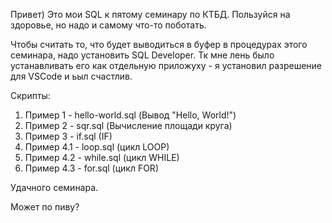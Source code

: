 Привет) 
Это мои SQL к пятому семинару по КТБД.
Пользуйся на здоровье, но надо и самому что-то поботать. 

Чтобы считать то, что будет выводиться в буфер в процедурах этого семинара, надо установить SQL Developer. 
Тк мне лень было устанавливать его как отдельную приложуху - я установил разрешение для VSCode и ьыл счастлив.

Скрипты:
1) Пример 1 - hello-world.sql (Вывод "Hello, World!")
2) Пример 2 - sqr.sql (Вычисление площади круга)
3) Пример 3 - if.sql (IF)
4) Пример 4.1 - loop.sql (цикл LOOP)
5) Пример 4.2 - while.sql (цикл WHILE)
6) Пример 4.3 - for.sql (цикл FOR)

Удачного семинара.

Может по пиву?